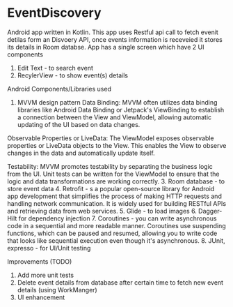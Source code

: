 # EventDiscovery

Android app written in Kotlin. This app uses Restful api call to fetch evenit detilas form an Disvoery API, once events information is receveied it stores its details in Room databse. App has a single screen which have 2 UI components
1. Edit Text - to search event
2. RecylerView - to show event(s) details

Android Components/Libraries used
1. MVVM design pattern
   Data Binding: MVVM often utilizes data binding libraries like Android Data Binding or Jetpack's ViewBinding to establish a connection between the View and ViewModel, allowing automatic updating of the UI based on data changes.

Observable Properties or LiveData: The ViewModel exposes observable properties or LiveData objects to the View. This enables the View to observe changes in the data and automatically update itself.

Testability: MVVM promotes testability by separating the business logic from the UI. Unit tests can be written for the ViewModel to ensure that the logic and data transformations are working correctly.
3. Room database - to store event data
4. Retrofit - s a popular open-source library for Android app development that simplifies the process of making HTTP requests and handling network communication. It is widely used for building RESTful APIs and retrieving data from web services.
5. Glide - to load images
6. Dagger-Hilt for dependency injection
7. Coroutines - you can write asynchronous code in a sequential and more readable manner. Coroutines use suspending functions, which can be paused and resumed, allowing you to write code that looks like sequential execution even though it's asynchronous.
8. JUnit, expresso - for UI/Unit testing


Improvements (TODO)
1. Add more unit tests
2. Delete event details from database after certain time to fetch new event details (using WorkManger)
3. UI enhancement
